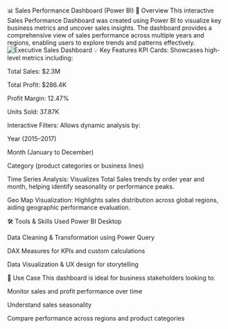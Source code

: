 📊 Sales Performance Dashboard (Power BI)
📝 Overview
This interactive Sales Performance Dashboard was created using Power BI to visualize key business metrics and uncover sales insights. The dashboard provides a comprehensive view of sales performance across multiple years and regions, enabling users to explore trends and patterns effectively.
![Executive Sales Dashboard](dashboard.png)
💡 Key Features
KPI Cards: Showcases high-level metrics including:

Total Sales: $2.3M

Total Profit: $286.4K

Profit Margin: 12.47%

Units Sold: 37.87K

Interactive Filters: Allows dynamic analysis by:

Year (2015–2017)

Month (January to December)

Category (product categories or business lines)

Time Series Analysis: Visualizes Total Sales trends by order year and month, helping identify seasonality or performance peaks.

Geo Map Visualization: Highlights sales distribution across global regions, aiding geographic performance evaluation.

🛠 Tools & Skills Used
Power BI Desktop

Data Cleaning & Transformation using Power Query

DAX Measures for KPIs and custom calculations

Data Visualization & UX design for storytelling

📁 Use Case
This dashboard is ideal for business stakeholders looking to:

Monitor sales and profit performance over time

Understand sales seasonality

Compare performance across regions and product categories
